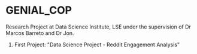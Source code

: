# GENIAL_COP

Research Project at Data Science Institute, LSE under the supervision of Dr Marcos Barreto and Dr Jon. 

1. First Project: "Data Science Project - Reddit Engagement Analysis"
